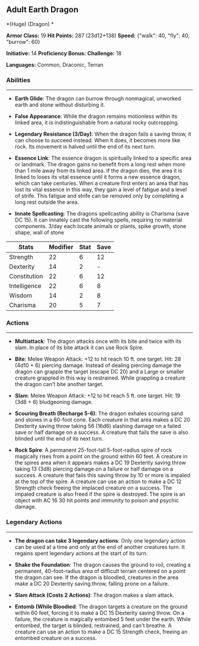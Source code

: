 ## Adult Earth Dragon
*(Huge) (Dragon) *

**Armor Class:** 19
**Hit Points:** 287 (23d12+138)
**Speed:** {"walk": 40, "fly": 40, "burrow": 60}

**Initiative:** 14
**Proficiency Bonus:**
**Challenge:** 18

**Languages:** Common, Draconic, Terran

### Abilities
 --- 
- **Earth Glide**: The dragon can burrow through nonmagical, unworked earth and stone without disturbing it.

- **False Appearance**: While the dragon remains motionless within its linked area, it is indistinguishable from a natural rocky outcropping.

- **Legendary Resistance (3/Day)**: When the dragon fails a saving throw, it can choose to succeed instead. When it does, it becomes more like rock. Its movement is halved until the end of its next turn.

- **Essence Link**: The essence dragon is spiritually linked to a specific area or landmark. The dragon gains no benefit from a long rest when more than 1 mile away from its linked area. If the dragon dies, the area it is linked to loses its vital essence until it forms a new essence dragon, which can take centuries. When a creature first enters an area that has lost its vital essence in this way, they gain a level of fatigue and a level of strife. This fatigue and strife can be removed only by completing a long rest outside the area.

- **Innate Spellcasting**: The dragons spellcasting ability is Charisma (save DC 15). It can innately cast the following spells, requiring no material components. 3/day each:locate animals or plants, spike growth, stone shape, wall of stone



| Stats | Modifier | Stat | Save
| ---- | ---- | ---- | ---- |
| Strength | 22 | 6 | 12 |
| Dexterity | 14 | 2 | - |
| Constitution | 22 | 6 | 12 |
| Intelligence | 22 | 6 | 8 |
| Wisdom | 14 | 2 | 8 |
| Charisma | 20 | 5 | 7 |

### Actions
 --- 
- **Multiattack**: The dragon attacks once with its bite and twice with its slam. In place of its bite attack  it can use Rock Spire.

- **Bite**: Melee Weapon Attack: +12 to hit  reach 10 ft.  one target. Hit: 28 (4d10 + 6) piercing damage. Instead of dealing piercing damage  the dragon can grapple the target (escape DC 20)  and a Large or smaller creature grappled in this way is restrained. While grappling a creature  the dragon can't bite another target.

- **Slam**: Melee Weapon Attack: +12 to hit  reach 5 ft.  one target. Hit: 19 (3d8 + 6) bludgeoning damage.

- **Scouring Breath (Recharge 5-6)**: The dragon exhales scouring sand and stones in a 60-foot cone. Each creature in that area makes a DC 20 Dexterity saving throw  taking 56 (16d6) slashing damage on a failed save or half damage on a success. A creature that fails the save is also blinded until the end of its next turn.

- **Rock Spire**: A permanent  25-foot-tall  5-foot-radius spire of rock magically rises from a point on the ground within 60 feet. A creature in the spires area when it appears makes a DC 19 Dexterity saving throw  taking 13 (3d8) piercing damage on a failure or half damage on a success. A creature that fails this saving throw by 10 or more is impaled at the top of the spire. A creature can use an action to make a DC 12 Strength check  freeing the implaced creature on a success. The impaled creature is also freed if the spire is destroyed. The spire is an object with AC 16  30 hit points and immunity to poison and psychic damage.

### Legendary Actions
 --- 
- **The dragon can take 3 legendary actions**: Only one legendary action can be used at a time and only at the end of another creatures turn. It regains spent legendary actions at the start of its turn.

- **Shake the Foundation**: The dragon causes the ground to roil, creating a permanent, 40-foot-radius area of difficult terrain centered on a point the dragon can see. If the dragon is bloodied, creatures in the area make a DC 20 Dexterity saving throw, falling prone on a failure.

- **Slam Attack (Costs 2 Actions)**: The dragon makes a slam attack.

- **Entomb (While Bloodied**: The dragon targets a creature on the ground within 60 feet, forcing it to make a DC 15 Dexterity saving throw. On a failure, the creature is magically entombed 5 feet under the earth. While entombed, the target is blinded, restrained, and can't breathe. A creature can use an action to make a DC 15 Strength check, freeing an entombed creature on a success.

